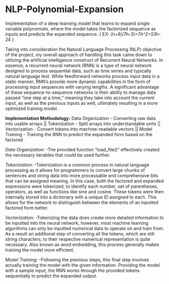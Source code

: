 # NLP-Polynomial-Expansion
Implementation of a deep learning model that learns to expand single variable polynomials, where the model takes the factorized sequence as inputs and predicts the expanded sequence. { EX: (h+8)*(7*h-3)=7*h^2+53*h-24 }

Taking into consideration the Natural Language Processing (NLP) objective of the project, my overall approach of handling this task came down to utilizing the artificial intelligence construct of Recurrent Neural Networks.
In essence, a recurrent neural network (RNN) is a type of neural network designed to process sequential data, such as time series and typically natural language text. While feedforward networks process input data in a static manner, RNN’s provide more dynamic capabilities in the form of processing input sequences with varying lengths. A significant advantage of these sequence-to-sequence networks is their ability to manage data passed “one step at a time,” meaning they take into account the current input, as well as the previous inputs as well, ultimately resulting in a more optimized training model.

**Implementation Methodology:**
Data Organization - Converting raw data into usable arrays ||
Tokenization - Split arrays into understandable units ||
Vectorization - Convert tokens into machine-readable vectors ||
Model Training - Training the RNN to predict the expanded form based on the factored

_Data Organization:_
-The provided function “load_file()” effectively created the necessary iterables that could be used further.

_Tokenization:_
-Tokenization is a common process in natural language processing as it allows for programmers to convert large chunks of sentences and string data into more processable and comprehensive bits that can be assigned meaning. In this case, both the factored and expanded expressions were tokenized, to identify each number, set of parentheses, operators, as well as functions like sine and cosine. These tokens were then internally stored into a dictionary with a unique ID assigned to each. This allows for the network to distinguish between the elements of an inputted factored form better.

_Vectorization:_
-Tokenizing the data does create more detailed information to be inputted into the neural network, however, most machine learning algorithms can only be inputted numerical data to operate on and train from. As a result an additional step of converting all the tokens, which are still string characters, to their respective numerical representation is quite necessary. Also known as word embedding, this process generally makes training the model more efficient.

_Model Training:_
-Following the previous steps, this final step involves actually training the model with the given information. Providing the model with a sample input, the RNN works through the provided tokens sequentially to predict the expanded output.
